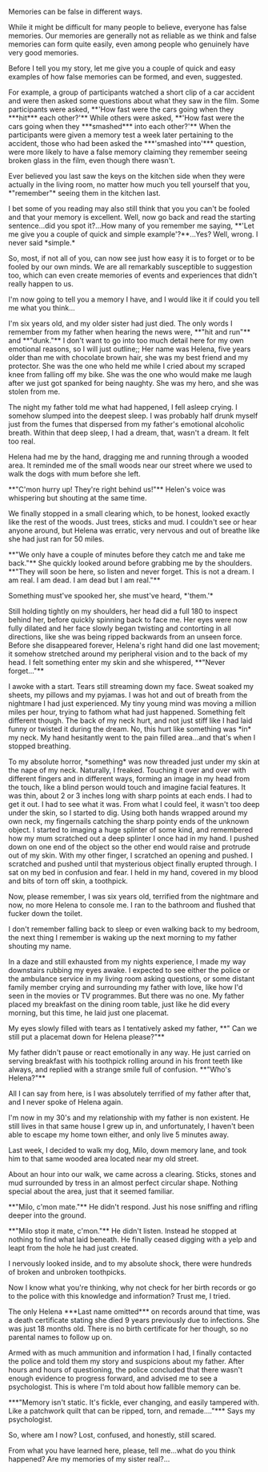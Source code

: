 Memories can be false in different ways.  
  
  
While it might be difficult for many people to believe, everyone has false memories. Our memories are generally not as reliable as we think and false memories can form quite easily, even among people who genuinely have very good memories.  
  
  
Before I tell you my story, let me give you a couple of quick and easy examples of how false memories can be formed, and even, suggested.  
  
  
For example, a group of participants watched a short clip of a car accident and were then asked some questions about what they saw in the film. Some participants were asked, \*\*'How fast were the cars going when they \*\*\*hit\*\*\* each other?'\*\* While others were asked, \*\*'How fast were the cars going when they \*\*\*smashed\*\*\* into each other?'\*\* When the participants were given a memory test a week later pertaining to the accident, those who had been asked the \*\*\*'smashed into'\*\*\* question, were more likely to have a false memory claiming they remember seeing broken glass in the film, even though there wasn't.  
  
  
Ever believed you last saw the keys on the kitchen side when they were actually in the living room, no matter how much you tell yourself that you, \*"remember"\* seeing them in the kitchen last.  
  
  
I bet some of you reading may also still think that you you can't be fooled and that your memory is excellent. Well, now go back and read the starting sentence...did you spot it?...How many of you remember me saying, \*\*'Let me give you a couple of quick and simple example'?\*\*...Yes? Well, wrong. I never said \*simple.\*  
  
  
So, most, if not all of you, can now see just how easy it is to forget or to be fooled by our own minds. We are all remarkably susceptible to suggestion too, which can even create memories of events and experiences that didn't really happen to us.  
  
  
I'm now going to tell you a memory I have, and I would like it if could you tell me what you think...  
  
  
I'm six years old, and my older sister had just died. The only words I remember from my father when hearing the news were, \*\*"hit and run"\*\* and \*\*"dunk."\*\* I don't want to go into too much detail here for my own emotional reasons, so I will just outline;; Her name was Helena, five years older than me with chocolate brown hair, she was my best friend and my protector. She was the one who held me while I cried about my scraped knee from falling off my bike. She was the one who would make me laugh after we just got spanked for being naughty. She was my hero, and she was stolen from me.  
  
  
The night my father told me what had happened, I fell asleep crying. I somehow slumped into the deepest sleep. I was probably half drunk myself just from the fumes that dispersed from my father's emotional alcoholic breath. Within that deep sleep, I had a dream, that, wasn't a dream. It felt too real.  
  
  
Helena had me by the hand, dragging me and running through a wooded area. It reminded me of the small woods near our street where we used to walk the dogs with mum before she left.  
  
  
\*\*"C'mon hurry up! They're right behind us!"\*\* Helen's voice was whispering but shouting at the same time.  
  
  
We finally stopped in a small clearing which, to be honest, looked exactly like the rest of the woods. Just trees, sticks and mud. I couldn't see or hear anyone around, but Helena was erratic, very nervous and out of breathe like she had just ran for 50 miles.  
  
  
\*\*"We only have a couple of minutes before they catch me and take me back."\*\* She quickly looked around before grabbing me by the shoulders. \*\*"They will soon be here, so listen and never forget. This is not a dream. I am real. I am dead. I am dead but I am real."\*\*  
  
  
Something must've spooked her, she must've heard, \*'them.'\*  
  
  
Still holding tightly on my shoulders, her head did a full 180 to inspect behind her, before quickly spinning back to face me. Her eyes were now fully dilated and her face slowly began twisting and contorting in all directions, like she was being ripped backwards from an unseen force. Before she disappeared forever, Helena's right hand did one last movement; it somehow stretched around my peripheral vision and to the back of my head. I felt something enter my skin and she whispered, \*\*"Never forget..."\*\*  
  
  
I awoke with a start. Tears still streaming down my face. Sweat soaked my sheets, my pillows and my pyjamas. I was hot and out of breath from the nightmare I had just experienced. My tiny young mind was moving a million miles per hour, trying to fathom what had just happened. Something felt different though. The back of my neck hurt, and not just stiff like I had laid funny or twisted it during the dream. No, this hurt like something was \*in\* my neck. My hand hesitantly went to the pain filled area...and that's when I stopped breathing.  
  
  
To my absolute horror, \*something\* was now threaded just under my skin at the nape of my neck. Naturally, I freaked. Touching it over and over with different fingers and in different ways, forming an image in my head from the touch, like a blind person would touch and imagine facial features. It was thin, about 2 or 3 inches long with sharp points at each ends. I had to get it out. I had to see what it was. From what I could feel, it wasn't too deep under the skin, so I started to dig. Using both hands wrapped around my own neck, my fingernails catching the sharp pointy ends of the unknown object. I started to imaging a huge splinter of some kind, and remembered how my mum scratched out a deep splinter I once had in my hand. I pushed down on one end of the object so the other end would raise and protrude out of my skin. With my other finger, I scratched an opening and pushed. I scratched and pushed until that mysterious object finally erupted through. I sat on my bed in confusion and fear. I held in my hand, covered in my blood and bits of torn off skin, a toothpick.  
  
  
Now, please remember, I was six years old, terrified from the nightmare and now, no more Helena to console me. I ran to the bathroom and flushed that fucker down the toilet.  
  
  
I don't remember falling back to sleep or even walking back to my bedroom, the next thing I remember is waking up the next morning to my father shouting my name.  
  
  
In a daze and still exhausted from my nights experience, I made my way downstairs rubbing my eyes awake. I expected to see either the police or the ambulance service in my living room asking questions, or some distant family member crying and surrounding my father with love, like how I'd seen in the movies or TV programmes. But there was no one. My father placed my breakfast on the dining room table, just like he did every morning, but this time, he laid just one placemat.  
  
  
My eyes slowly filled with tears as I tentatively asked my father, \*\*" Can we still put a placemat down for Helena please?"\*\*  
  
  
My father didn't pause or react emotionally in any way. He just carried on serving breakfast with his toothpick rolling around in his front teeth like always, and replied with a strange smile full of confusion. \*\*"Who's Helena?"\*\*  
  
  
All I can say from here, is I was absolutely terrified of my father after that, and I never spoke of Helena again.  
  
  
I'm now in my 30's and my relationship with my father is non existent. He still lives in that same house I grew up in, and unfortunately, I haven't been able to escape my home town either, and only live 5 minutes away.  
  
  
Last week, I decided to walk my dog, Milo, down memory lane, and took him to that same wooded area located near my old street.  
  
  
About an hour into our walk, we came across a clearing. Sticks, stones and mud surrounded by tress in an almost perfect circular shape. Nothing special about the area, just that it seemed familiar.  
  
  
\*\*"Milo, c'mon mate."\*\* He didn't respond. Just his nose sniffing and rifling deeper into the ground.  
  
  
\*\*"Milo stop it mate, c'mon."\*\* He didn't listen. Instead he stopped at nothing to find what laid beneath. He finally ceased digging with a yelp and leapt from the hole he had just created.  
  
  
I nervously looked inside, and to my absolute shock, there were hundreds of broken and unbroken toothpicks.  
  
  
Now I know what you're thinking, why not check for her birth records or go to the police with this knowledge and information? Trust me, I tried.  
  
  
The only Helena \*\*\*Last name omitted\*\*\* on records around that time, was a death certificate stating she died 9 years previously due to infections. She was just 18 months old. There is no birth certificate for her though, so no parental names to follow up on.  
  
  
Armed with as much ammunition and information I had, I finally contacted the police and told them my story and suspicions about my father. After hours and hours of questioning, the police concluded that there wasn't enough evidence to progress forward, and advised me to see a psychologist. This is where I'm told about how fallible memory can be.  
  
  
\*\*\*"Memory isn't static. It's fickle, ever changing, and easily tampered with. Like a patchwork quilt that can be ripped, torn, and remade...."\*\*\* Says my psychologist.  
  
  
So, where am I now? Lost, confused, and honestly, still scared.  
  
  
From what you have learned here, please, tell me...what do you think happened? Are my memories of my sister real?...  
